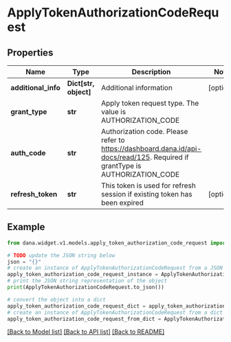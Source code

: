 # ApplyTokenAuthorizationCodeRequest


## Properties

Name | Type | Description | Notes
------------ | ------------- | ------------- | -------------
**additional_info** | **Dict[str, object]** | Additional information | [optional] 
**grant_type** | **str** | Apply token request type. The value is AUTHORIZATION_CODE | 
**auth_code** | **str** | Authorization code. Please refer to https://dashboard.dana.id/api-docs/read/125. Required if grantType is AUTHORIZATION_CODE | 
**refresh_token** | **str** | This token is used for refresh session if existing token has been expired | [optional] 

## Example

```python
from dana.widget.v1.models.apply_token_authorization_code_request import ApplyTokenAuthorizationCodeRequest

# TODO update the JSON string below
json = "{}"
# create an instance of ApplyTokenAuthorizationCodeRequest from a JSON string
apply_token_authorization_code_request_instance = ApplyTokenAuthorizationCodeRequest.from_json(json)
# print the JSON string representation of the object
print(ApplyTokenAuthorizationCodeRequest.to_json())

# convert the object into a dict
apply_token_authorization_code_request_dict = apply_token_authorization_code_request_instance.to_dict()
# create an instance of ApplyTokenAuthorizationCodeRequest from a dict
apply_token_authorization_code_request_from_dict = ApplyTokenAuthorizationCodeRequest.from_dict(apply_token_authorization_code_request_dict)
```
[[Back to Model list]](../README.md#documentation-for-models) [[Back to API list]](../README.md#documentation-for-api-endpoints) [[Back to README]](../README.md)


